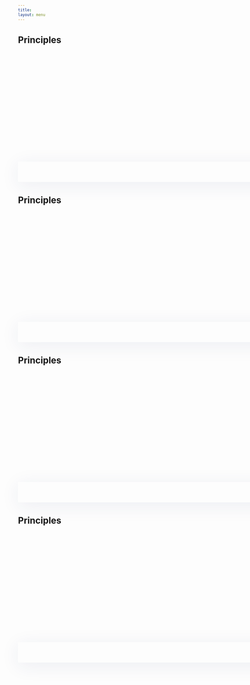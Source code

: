 ```yaml
---
title: 
layout: menu
---
```


<h1 class="p-top-6">Principles</h1>

<div></div>

<div class="container m-bottom-4">
	<div class="row" style="flex: none; order: 1; flex-grow: 0;">
        <div class="col-12 flex">
		    <div class="bg-c-b300" style="display: flex; flex-direction: column; align-item: flex-start; padding: 78px 32px; gap: 10px; width: 214px; height: 192px; top: 72px; border-radius: 16px 0px 0px 16px;"></div>
		    <div class="bg-c-w100" style="width: 950px; display: flex; flex-direction: row; align-items: center; padding: 32px; gap: 10px; box-shadow: 0px 10px 60px rgba(38, 45, 118, 0.08); border-radius: 0px 16px 16px 0px;"></div>
        </div>
	</div>
</div>


<h1 class="p-top-6">Principles</h1>

<div class="headerline border-blue"></div>

<div class="container m-bottom-4">
	<div class="row" style="flex: none; order: 1; flex-grow: 0;">
        <div class="col-12 flex">
		    <div class="bg-c-b300" style="display: flex; flex-direction: column; align-item: flex-start; padding: 78px 32px; gap: 10px; width: 214px; height: 192px; top: 72px; border-radius: 16px 0px 0px 16px;"></div>
		    <div class="bg-c-w100" style="width: 950px; display: flex; flex-direction: row; align-items: center; padding: 32px; gap: 10px; box-shadow: 0px 10px 60px rgba(38, 45, 118, 0.08); border-radius: 0px 16px 16px 0px;"></div>
        </div>
	</div>
</div>


<h1 class="p-top-6">Principles</h1>

<div class="headerline border-blue"></div>

<div class="container m-bottom-4">
	<div class="row" style="flex: none; order: 1; flex-grow: 0;">
        <div class="col-12 flex">
		    <div class="bg-c-b300" style="display: flex; flex-direction: column; align-item: flex-start; padding: 78px 32px; gap: 10px; width: 214px; height: 192px; top: 72px; border-radius: 16px 0px 0px 16px;"></div>
		    <div class="bg-c-w100" style="width: 950px; display: flex; flex-direction: row; align-items: center; padding: 32px; gap: 10px; box-shadow: 0px 10px 60px rgba(38, 45, 118, 0.08); border-radius: 0px 16px 16px 0px;"></div>
        </div>
	</div>
</div>

<h1 class="p-top-6">Principles</h1>

<div class="headerline border-blue"></div>

<div class="container m-bottom-4">
	<div class="row" style="flex: none; order: 1; flex-grow: 0;">
        <div class="col-12 flex">
		    <div class="bg-c-b300" style="display: flex; flex-direction: column; align-item: flex-start; padding: 78px 32px; gap: 10px; width: 214px; height: 192px; top: 72px; border-radius: 16px 0px 0px 16px;"></div>
		    <div class="bg-c-w100" style="width: 950px; display: flex; flex-direction: row; align-items: center; padding: 32px; gap: 10px; box-shadow: 0px 10px 60px rgba(38, 45, 118, 0.08); border-radius: 0px 16px 16px 0px;"></div>
        </div>
	</div>
</div>
